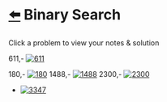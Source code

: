 # [⬅️](../README.md) Binary Search 

Click a problem to view your notes & solution

611,- [![611](https://img.shields.io/badge/611-Valid_Triangle_Number-yellow)](/problems/611.md)

180,- [![180](https://img.shields.io/badge/180-Pritam_Test-yellow)](/problems/180.md)
1488,- [![1488](https://img.shields.io/badge/1488-Avoid_Flood_in_The_City-yellow)](/problems/1488.md)
2300,- [![2300](https://img.shields.io/badge/2300-Successful_Pairs_of_Spells_and_Potions-yellow)](/problems/2300.md)
- [![3347](https://img.shields.io/badge/3347-Maximum_Frequency_of_an_Element_After_Performing_Operations_II-red)](/problems/3347.md)
